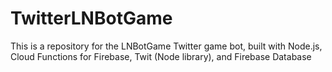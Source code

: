 # TwitterLNBotGame
This is a repository for the LNBotGame Twitter game bot, built with Node.js, Cloud Functions for Firebase, Twit (Node library), and Firebase Database
